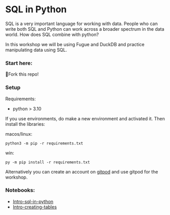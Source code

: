 # SQL in Python

SQL is a very important language for working with data. People who can write both SQL and Python can work across a
broader spectrum in the data world. How does SQL
combine with python?

In this workshop we will be using Fugue and DuckDB and practice manipulating data using SQL.

### Start here:

🍴Fork this repo!

### Setup

Requirements:
- python > 3.10

If you use environments, do make a new environment and activated it. Then install the libraries:

macos/linux:

```python3 -m pip -r requirements.txt```

win:

```py -m pip install -r requirements.txt```

Alternatively you can create an account on [gitpod](https://www.gitpod.io) and use gitpod for the workshop.



### Notebooks:
- [Intro-sql-in-python](Intro-sql-in-python.ipynb)
- [Intro-creating-tables](Intro-creating-tables.ipynb)
